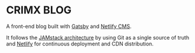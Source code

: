 # CRIMX BLOG

A front-end blog built with [Gatsby](https://www.gatsbyjs.org/) and [Netlify CMS](https://www.netlifycms.org).

It follows the [JAMstack architecture](https://jamstack.org) by using Git as a single source of truth and [Netlify](https://www.netlify.com) for continuous deployment and CDN distribution.
